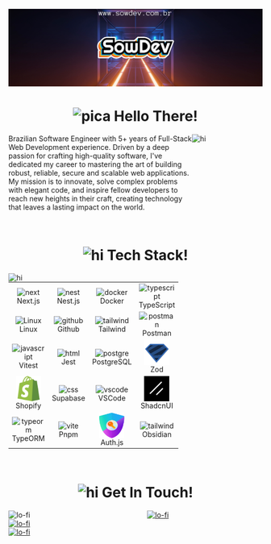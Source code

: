 <a target="_blank" href="https://www.sowdev.com.br">

![Alt text](imgs/banner-github.png)

</a>

<!-- Hello Section -->
<div align="center">
<h1 align='center'><img alt='pica' src='./imgs/hello-pica.gif' width='40px' />&nbsp;Hello There!
</h1>
</div>

<img align="right" style="width: 140px; height: 130px" alt="hi" src="./imgs/about.gif" />
<p align="left">Brazilian Software Engineer with 5+ years of Full-Stack Web Development experience. Driven by a deep passion for crafting high-quality software, I've dedicated my career to mastering the art of building robust, reliable, secure and scalable web applications. My mission is to innovate, solve complex problems with elegant code, and inspire fellow developers to reach new heights in their craft, creating technology that leaves a lasting impact on the world.</p>

<br>

<!-- TechStack Section -->
<div align="center">
    <h1><img width="40px" alt="hi" src="./imgs/tech-stack.gif" />&nbsp;Tech Stack!</h1>
</div>

<img align="left" style="width: 400px" alt="hi" src="./imgs/octocat-tools.gif" />
  
<div align="right">
   <table>
      <tr>
          <td width="60">
               <div align="center"><img align="center" alt="next" width="50" height="50" src="https://cdn.jsdelivr.net/gh/devicons/devicon@latest/icons/nextjs/nextjs-original.svg" />Next.js</div>
          </td>          
          <td width="60">
               <div align="center"><img align="center" alt="nest" width="50" height="50" src="https://cdn.jsdelivr.net/gh/devicons/devicon@latest/icons/nestjs/nestjs-original.svg" />Nest.js</div>
          </td>
          <td width="60">
               <div align="center"><img align="center" alt="docker" width="50" height="50" src="https://techstack-generator.vercel.app/docker-icon.svg" />Docker</div>
          </td>
          <td width="60">
               <div align="center"><img align="center" alt="typescript" width="50" height="50" src="https://cdn.jsdelivr.net/gh/devicons/devicon/icons/typescript/typescript-plain.svg" />TypeScript</div>
          </td>    
      </tr>   
      <tr>
          <td width="60">
               <div align="center"><img align="center" alt="Linux" width="50" height="50" src="https://cdn.jsdelivr.net/gh/devicons/devicon/icons/linux/linux-original.svg" />Linux</div>
          </td>
          <td width="60">
               <div align="center"><img align="center" alt="github" width="50" height="50" src="https://techstack-generator.vercel.app/github-icon.svg" />Github</div>
          </td>
          <td width="60">
               <div align="center"><img align="center" alt="tailwind" width="50" height="50" src="https://skillicons.dev/icons?i=tailwind" />Tailwind</div>
          </td>
          <td width="60">
               <div align="center"><img align="center" alt="postman" width="50" height="50" src="https://skillicons.dev/icons?i=postman" />Postman</div>
          </td>             
      </tr>
      <tr>     
          <td width="60">
               <div align="center"><img align="center" alt="javascript" width="50" height="50" src="https://cdn.jsdelivr.net/gh/devicons/devicon@latest/icons/vitest/vitest-original.svg" />Vitest</div>
          </td>
          <td width="60">
               <div align="center"><img align="center" alt="html" width="50" height="50" src="https://techstack-generator.vercel.app/jest-icon.svg" />Jest</div>
          </td>
          <td width="60">
               <div align="center"><img align="center" alt="postgre" width="50" height="50" src="https://cdn.jsdelivr.net/gh/devicons/devicon/icons/postgresql/postgresql-original.svg" />PostgreSQL</div>
          </td>          
          <td width="60">
               <div align="center"><img align="center" alt="mysql" width="50" height="50" src="./imgs/zod-logo-android-chrome-192x192.png" />Zod</div>
          </td>                                
      </tr>  
      <tr>
          <td width="60">
               <div align="center"><img align="center" alt="css" width="50" height="50" src="./imgs/shopify.svg" />Shopify</div>
          </td>
          <td width="60">
               <div align="center">
            <img align="center" alt="css" width="50" height="50" src="https://cdn.jsdelivr.net/gh/devicons/devicon@latest/icons/supabase/supabase-original.svg" />
          Supabase</div>
          </td>    
          <td width="60">
               <div align="center"><img align="center" alt="vscode" width="50" height="50" src="https://cdn.jsdelivr.net/gh/devicons/devicon/icons/vscode/vscode-original.svg" />VSCode</div>
          </td>            
          <td width="60">
               <div align="center"><img align="center" alt="figma" width="50" height="50" src="./imgs/shadcn-logo-android-chrome-192x192.png" />ShadcnUI</div>
          </td>                   
      </tr>
      <tr>
          <td width="60">
               <div align="center"><img align="center" alt="typeorm" width="50" height="50" src="./imgs/typeorm.svg" />TypeORM</div>
          </td>          
          <td width="60">
               <div align="center"><img align="center" alt="vite" width="50" height="50" src="https://cdn.jsdelivr.net/gh/devicons/devicon@latest/icons/pnpm/pnpm-original.svg" />Pnpm</div>
          </td>  
          <td width="60">
               <div align="center"><img align="center" alt="vite" width="50" height="50" src="./imgs/authjs-logo-sm.webp" />Auth.js</div>
          </td> 
          <td width="60">
               <div align="center"><img align="center" alt="tailwind" width="50" height="50" src="https://skillicons.dev/icons?i=obsidian" />Obsidian</div>
          </td>                                     
      </tr>      
   </table>
</div>

<br>

<!-- GetInTouch Section -->
<div  align="center">

   <h1><img width="40px" alt="hi" src="./imgs/hello.gif" />&nbsp;Get In Touch!</h1>
</div>

<img align="left" width="275px" alt="lo-fi" src="./imgs/jujutsu-kaisen.gif" />

<p>
   <a href="https://twitter.com/WendellOSilva">
       <img alt="lo-fi" src="https://img.shields.io/badge/X-%23000000.svg?style=for-the-badge&logo=X&logoColor=white" />
   </a>
   <br>
   <a href="https://www.linkedin.com/in/wendelloliveiradasilva">
       <img alt="lo-fi" src="https://img.shields.io/badge/LinkedIn-0077B5?style=for-the-badge&logo=linkedin&logoColor=white" />
   </a>
   <br>
   <a href="https://www.instagram.com/sowdevoficial/">
       <img alt="lo-fi" src="https://img.shields.io/badge/Instagram-E4405F?style=for-the-badge&logo=instagram&logoColor=white" />
   </a>
</p>

